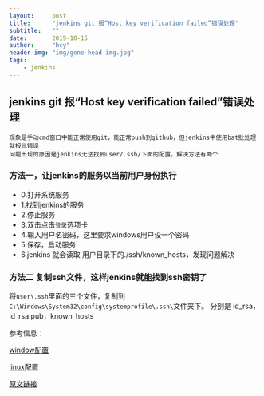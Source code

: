 ```yaml
---
layout:     post
title:      "jenkins git 报“Host key verification failed”错误处理"
subtitle:   ""
date:       2019-10-15
author:     "hcy"
header-img: "img/gene-head-img.jpg"
tags:
    - jenkins
---
```



## jenkins git 报“Host key verification failed”错误处理

	现象是手动cmd窗口中能正常使用git，能正常push到github，但jenkins中使用bat批处理就报此错误
	问题出现的原因是jenkins无法找到user/.ssh/下面的配置，解决方法有两个

### 方法一，让jenkins的服务以当前用户身份执行
* 0.打开系统服务
* 1.找到jenkins的服务
* 2.停止服务
* 3.双击点击`登录`选项卡
* 4.输入用户名密码，这里要求windows用户设一个密码
* 5.保存，启动服务
* 6.jenkins 就会读取 用户目录下的./ssh/known_hosts，发现问题解决


### 方法二 复制ssh文件，这样jenkins就能找到ssh密钥了

将`user\.ssh`里面的三个文件，复制到 `C:\Windows\System32\config\systemprofile\.ssh\`文件夹下。
分别是 id_rsa，id_rsa.pub，known_hosts


参考信息：

[window配置](https://stackoverflow.com/questions/41780145/setting-jenkins-git-returns-host-key-verification-failed-error)

[linux配置](https://stackoverflow.com/questions/15174194/jenkins-host-key-verification-failed)

[原文链接](https://blog.csdn.net/cfh0081/article/details/78540674)